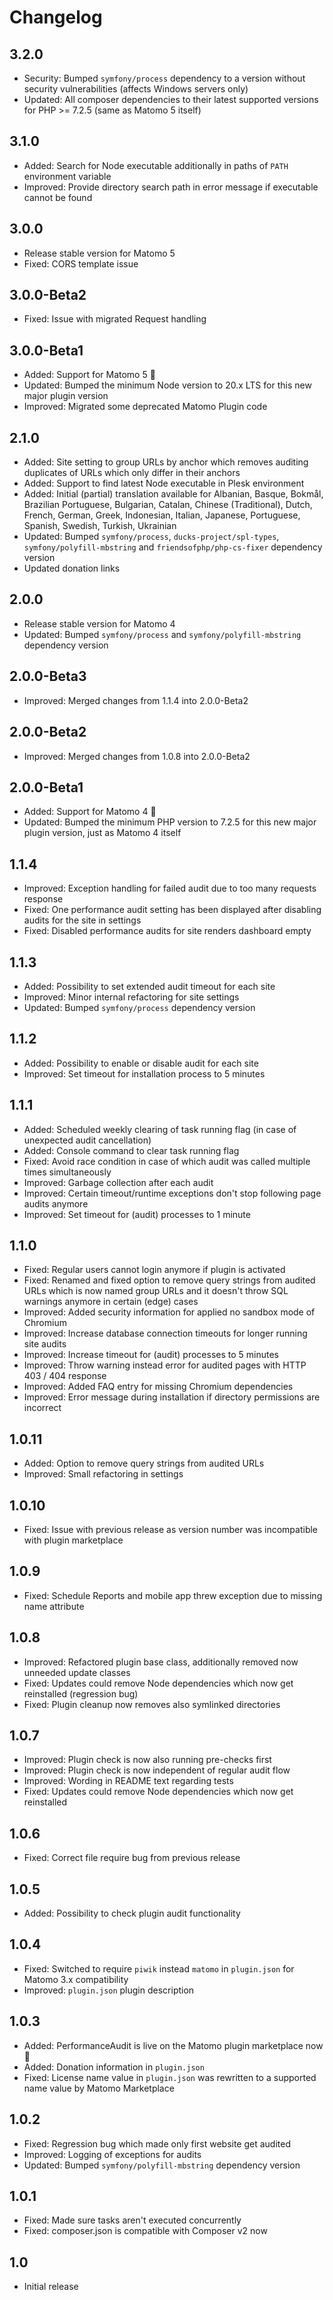# Changelog
## 3.2.0
- Security: Bumped `symfony/process` dependency to a version without security vulnerabilities (affects Windows servers only)
- Updated: All composer dependencies to their latest supported versions for PHP >= 7.2.5 (same as Matomo 5 itself)

## 3.1.0
- Added: Search for Node executable additionally in paths of `PATH` environment variable
- Improved: Provide directory search path in error message if executable cannot be found

## 3.0.0
- Release stable version for Matomo 5
- Fixed: CORS template issue

## 3.0.0-Beta2
- Fixed: Issue with migrated Request handling

## 3.0.0-Beta1
- Added: Support for Matomo 5 🎉
- Updated: Bumped the minimum Node version to 20.x LTS for this new major plugin version
- Improved: Migrated some deprecated Matomo Plugin code

## 2.1.0
- Added: Site setting to group URLs by anchor which removes auditing duplicates of URLs which only differ in their anchors
- Added: Support to find latest Node executable in Plesk environment
- Added: Initial (partial) translation available for Albanian, Basque, Bokmål, Brazilian Portuguese, Bulgarian, Catalan, Chinese (Traditional), Dutch, French, German, Greek, Indonesian, Italian, Japanese, Portuguese, Spanish, Swedish, Turkish, Ukrainian
- Updated: Bumped `symfony/process`, `ducks-project/spl-types`, `symfony/polyfill-mbstring` and `friendsofphp/php-cs-fixer` dependency version
- Updated donation links

## 2.0.0
- Release stable version for Matomo 4
- Updated: Bumped `symfony/process` and `symfony/polyfill-mbstring` dependency version

## 2.0.0-Beta3
- Improved: Merged changes from 1.1.4 into 2.0.0-Beta2

## 2.0.0-Beta2
- Improved: Merged changes from 1.0.8 into 2.0.0-Beta2

## 2.0.0-Beta1
- Added: Support for Matomo 4 🎉
- Updated: Bumped the minimum PHP version to 7.2.5 for this new major plugin version, just as Matomo 4 itself

## 1.1.4
- Improved: Exception handling for failed audit due to too many requests response
- Fixed: One performance audit setting has been displayed after disabling audits for the site in settings
- Fixed: Disabled performance audits for site renders dashboard empty

## 1.1.3
- Added: Possibility to set extended audit timeout for each site
- Improved: Minor internal refactoring for site settings
- Updated: Bumped `symfony/process` dependency version

## 1.1.2
- Added: Possibility to enable or disable audit for each site
- Improved: Set timeout for installation process to 5 minutes

## 1.1.1
- Added: Scheduled weekly clearing of task running flag (in case of unexpected audit cancellation)
- Added: Console command to clear task running flag
- Fixed: Avoid race condition in case of which audit was called multiple times simultaneously
- Improved: Garbage collection after each audit
- Improved: Certain timeout/runtime exceptions don't stop following page audits anymore
- Improved: Set timeout for (audit) processes to 1 minute

## 1.1.0
- Fixed: Regular users cannot login anymore if plugin is activated
- Fixed: Renamed and fixed option to remove query strings from audited URLs which is now named group URLs and it doesn't throw SQL warnings anymore in certain (edge) cases
- Improved: Added security information for applied no sandbox mode of Chromium
- Improved: Increase database connection timeouts for longer running site audits
- Improved: Increase timeout for (audit) processes to 5 minutes
- Improved: Throw warning instead error for audited pages with HTTP 403 / 404 response
- Improved: Added FAQ entry for missing Chromium dependencies
- Improved: Error message during installation if directory permissions are incorrect

## 1.0.11
- Added: Option to remove query strings from audited URLs
- Improved: Small refactoring in settings

## 1.0.10
- Fixed: Issue with previous release as version number was incompatible with plugin marketplace

## 1.0.9
- Fixed: Schedule Reports and mobile app threw exception due to missing name attribute

## 1.0.8
- Improved: Refactored plugin base class, additionally removed now unneeded update classes
- Fixed: Updates could remove Node dependencies which now get reinstalled (regression bug)
- Fixed: Plugin cleanup now removes also symlinked directories

## 1.0.7
- Improved: Plugin check is now also running pre-checks first
- Improved: Plugin check is now independent of regular audit flow
- Improved: Wording in README text regarding tests
- Fixed: Updates could remove Node dependencies which now get reinstalled

## 1.0.6
- Fixed: Correct file require bug from previous release

## 1.0.5
- Added: Possibility to check plugin audit functionality

## 1.0.4
- Fixed: Switched to require `piwik` instead `matomo` in `plugin.json` for Matomo 3.x compatibility
- Improved: `plugin.json` plugin description

## 1.0.3
- Added: PerformanceAudit is live on the Matomo plugin marketplace now 🎉
- Added: Donation information in `plugin.json`
- Fixed: License name value in `plugin.json` was rewritten to a supported name value by Matomo Marketplace

## 1.0.2
- Fixed: Regression bug which made only first website get audited
- Improved: Logging of exceptions for audits
- Updated: Bumped `symfony/polyfill-mbstring` dependency version

## 1.0.1
- Fixed: Made sure tasks aren't executed concurrently
- Fixed: composer.json is compatible with Composer v2 now

## 1.0
- Initial release
